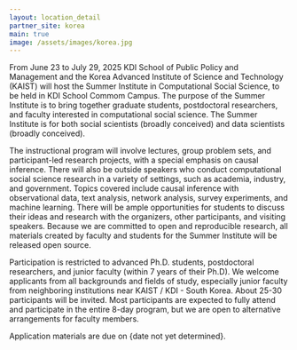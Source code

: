 ```yaml
---
layout: location_detail
partner_site: korea
main: true
image: /assets/images/korea.jpg
---
```


[//]: # (ORGANIZERS: Update the info to match your location. Add a site image to /assets/images/ and update the placeholder URL above to match it. See _data/2025/Korea for yml files that control the header content, location info on general sites page, people lists, and sidebar.)

From June 23 to July 29, 2025  KDI School of Public Policy and Management and the Korea Advanced Institute of Science and Technology (KAIST) will host the Summer Institute in Computational Social Science, to be held in KDI School Commom Campus. The purpose of the Summer Institute is to bring together graduate students, postdoctoral researchers, and faculty interested in computational social science. The Summer Institute is for both social scientists (broadly conceived) and data scientists (broadly conceived).

The instructional program will involve lectures, group problem sets, and participant-led research projects, with a special emphasis on causal inference. There will also be outside speakers who conduct computational social science research in a variety of settings, such as academia, industry, and government. Topics covered include causal inference with observational data, text analysis, network analysis, survey experiments, and machine learning. There will be ample opportunities for students to discuss their ideas and research with the organizers, other participants, and visiting speakers. Because we are committed to open and reproducible research, all materials created by faculty and students for the Summer Institute will be released open source.

Participation is restricted to advanced Ph.D. students, postdoctoral researchers, and junior faculty (within 7 years of their Ph.D). We welcome applicants from all backgrounds and fields of study, especially junior faculty from neighboring institutions near KAIST / KDI - South Korea. About 25-30 participants will be invited. Most participants are expected to fully attend and participate in the entire 8-day program, but we are open to alternative arrangements for faculty members. 

Application materials are due on {date not yet determined}.

[//]: # (ORGANIZERS: feel free to add a link to your application materials or your SICSS apply page above.)
